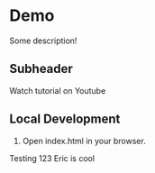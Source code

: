 # Demo

Some description!

## Subheader

Watch tutorial on Youtube

## Local Development

1. Open index.html in your browser.

Testing 123
Eric is cool